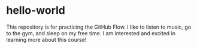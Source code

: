 # hello-world
This repository is for practicing the GitHub Flow. I like to listen to music, go to the gym, and sleep on my free time. I am interested and excited in learning more about this course!
